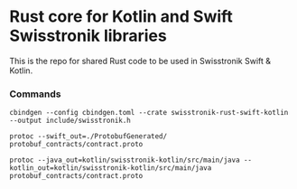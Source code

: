 # Rust core for Kotlin and Swift Swisstronik libraries

This is the repo for shared Rust code to be used in Swisstronik Swift & Kotlin.


### Commands

`cbindgen --config cbindgen.toml --crate swisstronik-rust-swift-kotlin --output include/swisstronik.h`

`protoc --swift_out=./ProtobufGenerated/ protobuf_contracts/contract.proto`

`protoc --java_out=kotlin/swisstronik-kotlin/src/main/java --kotlin_out=kotlin/swisstronik-kotlin/src/main/java protobuf_contracts/contract.proto`